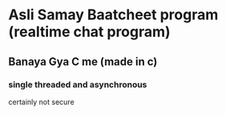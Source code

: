 # Asli Samay Baatcheet program (realtime chat program) 
## Banaya Gya C me (made in c)
### single threaded and asynchronous
certainly not secure

